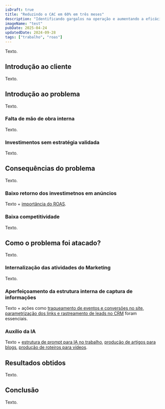 ```yaml
---
isDraft: true
title: "Reduzindo o CAC em 60% em três meses"
description: "Identificando gargalos na operação e aumentando a eficácia dos investimentos em anúncios."
imageName: "test"
pubDate: 2025-04-24
updatedDate: 2024-09-28
tags: ["trabalho", "roas"]
---
```


Texto.

## Introdução ao cliente

Texto.

## Introdução ao problema

Texto.

### Falta de mão de obra interna

Texto.

### Investimentos sem estratégia validada

Texto.

## Consequências do problema

Texto.

### Baixo retorno dos investimetnos em anúncios

Texto + [importância do ROAS](/trabalhos/obtendo-o-roas-de-campanhas-publicitarias).

### Baixa competitividade

Texto.

## Como o problema foi atacado?

Texto.

### Internalização das atividades do Marketing

Texto.

### Aperfeiçoamento da estrutura interna de captura de informações

Texto + ações como [traqueamento de eventos e conversões no site, parametrização dos links e rastreamento de leads no CRM](/trabalhos/obtendo-o-roas-de-campanhas-publicitarias) foram essenciais.

### Auxílio da IA

Texto + [estrutura de prompt para IA no trabalho](/portfolio/estrutura-de-prompt-para-ia), [produção de artigos para blogs](/portfolio/producao-textual-para-blog-com-ia), [produção de roteiros para vídeos](/portfolio/producao-textual-para-videos-com-ia).

## Resultados obtidos

Texto.

## Conclusão

Texto.